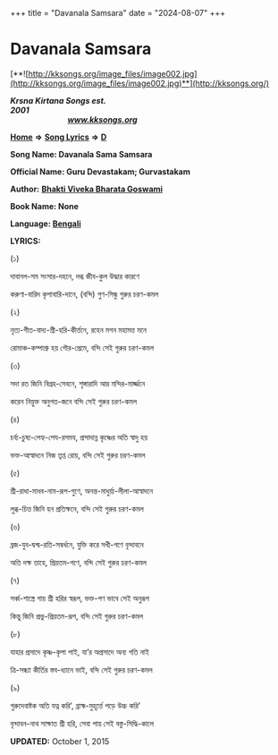 +++
title = "Davanala Samsara"
date = "2024-08-07"
+++

# Davanala Samsara
[**![http://kksongs.org/image_files/image002.jpg](http://kksongs.org/image_files/image002.jpg)**](http://kksongs.org/)

**_Krsna Kirtana Songs est. 2001_**                                                                                                                                                 **_www.kksongs.org_**

[**Home**](http://kksongs.org/) **⇒** [**Song Lyrics**](http://kksongs.org/lyrics.html) **⇒** [**D**](http://kksongs.org/songs/song_d.html)

**Song Name: Davanala Sama Samsara**

**Official Name: Guru Devastakam; Gurvastakam**

**Author:** [**Bhakti Viveka Bharata Goswami**](http://kksongs.org/authors/list/bvivekabharata.html)

**Book Name: None**

**Language: [Bengali](http://kksongs.org/language/list/bengali.html)**

**LYRICS:**

(১)

দাবানল\-সম সংসার\-দহনে, দগ্ধ জীব\-কুল উদ্ধার কারণে

করুণা\-বারিদ কৃপাবারি\-দানে, (বন্দি) গুণ\-সিন্ধু গুরুর চরণ\-কমল

(২)

নৃত্য\-গীত\-বাদ্য\-শ্রী\-হরি\-কীর্ত্তনে, রহেন মগন মহামত্ত মনে

রোমাঞ্চ\-কম্পাশ্রু হয় গৌর\-প্রেমে, বন্দি সেই গুরুর চরণ\-কমল

(৩)

সদা রত জিনি বিগ্রহ\-সেবনে, শৃঙ্গারাদি আর মন্দির\-মার্জ্জনে

করেন নিয়ুক্ত অনুগত\-জনে বন্দি সেই গুরুর চরণ\-কমল

(৪)

চর্ব্য\-চুষ্য\-লেহ্য\-পেয\-রসময, প্রসাদান্ন কৃষ্ণের অতি স্বাদু হয়

ভক্ত\-আস্বাদনে নিজ তৃপ্ত রোয়, বন্দি সেই গুরুর চরণ\-কমল

(৫)

শ্রী\-রাধা\-মাধব\-নাম\-রূপ\-গুণে, অনন্ত\-মাধুর্য়্য\-লীলা\-আস্বাদনে

লুব্ধ\-চিত্ত জিনি হন প্রতিক্ষনে, বন্দি সেই গুরুর চরণ\-কমল

(৬)

ব্রজ\-যুব\-দ্বন্দ্ব\-রতি\-সম্বর্ধনে, যুক্তি করে সখী\-গণে বৃন্দাবনে

অতি দক্ষ তাহে, প্রিয়তম\-গণে, বন্দি সেই গুরুর চরণ\-কমল

(৭)

সর্ব্ব\-শাস্ত্রে গায় শ্রী হরির স্বরূপ, ভক্ত\-গণ ভাবে সেই অনুরূপ

কিন্তু জিনি প্রভু\-প্রিয়তম\-রূপ, বন্দি সেই গুরুর চরণ\-কমল

(৮)

যাহার প্রসাদে কৃষ্ণ\-কৃপা পাই, যা’র অপ্রসাদে অন্য গতি নাই

ত্রি\-সন্ধ্যা কীর্তির স্তব\-ধ্যানে ভাই, বন্দি সেই গুরুর চরণ\-কমল

(৯)

গুরুদেবাষ্টক অতি যত্ন করি’, ব্রাহ্ম\-মুহূর্ত্তে পড়ে উচ্চ করি’

বৃন্দাবন\-নাথ সাক্ষাত শ্রী হরি, সেবা পায় সেই বস্তু\-সিদ্ধি\-কালে

**UPDATED:** October 1, 2015